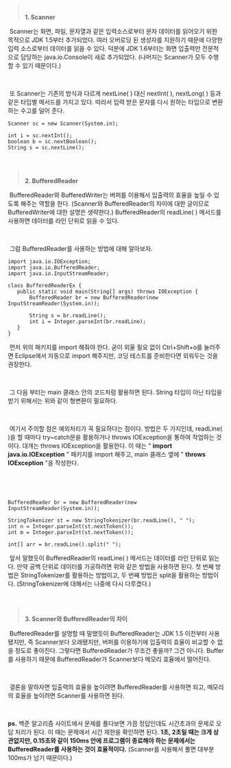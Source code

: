 <blockquote data-ke-style="style2"><br /><b>1. Scanner</b></blockquote>
<p data-ke-size="size16">&nbsp;Scanner는 화면, 파일, 문자열과 같은 입력소스로부터 문자 데이터를 읽어오기 위한 목적으로 JDK 1.5부터 추가되었다. 여러 오버로딩 된 생성자를 지원하기 때문에 다양한 입력 소스로부터 데이터를 읽을 수 있다. 덕분에 JDK 1.6부터는 화면 입출력만 전문적으로 담당하는 java.io.Console이 새로 추가되었다. (나머지는 Scanner가 모두 수행할 수 있기 때문이다.)&nbsp;</p>
<p data-ke-size="size16">&nbsp;</p>
<p data-ke-size="size16">&nbsp;또 Scanner는 기존의 방식과 다르게 nextLine( ) 대신 nextInt( ), nextLong( ) 등과 같은 타입별 메서드를 가지고 있다. 따라서 입력 받은 문자를 다시 원하는 타입으로 변환하는 수고를 덜어 준다.</p>
<pre id="code_1636474294193" class="java" data-ke-language="java" data-ke-type="codeblock"><code>Scanner sc = new Scanner(System.in);
&nbsp;
int i = sc.nextInt();
boolean b = sc.nextBoolean();
String s = sc.nextLine();</code></pre>
<p data-ke-size="size16">&nbsp;</p>
<blockquote data-ke-style="style2"><br /><b>2. BufferedReader</b></blockquote>
<p data-ke-size="size16">&nbsp;BufferedReader와 BufferedWriter는 버퍼를 이용해서 입출력의 효율을 높일 수 있도록 해주는 역할을 한다. (Scanner와 BufferedReader의 차이에 대한 글이므로 BufferedWriter에 대한 설명은 생략한다.) BufferedReader의 readLine( ) 메서드를 사용하면 데이터를 라인 단위로 읽을 수 있다.</p>
<p data-ke-size="size16">&nbsp;</p>
<p data-ke-size="size16">&nbsp;그럼 BufferedReader를 사용하는 방법에 대해 알아보자.</p>
<pre id="code_1636474769013" class="java" data-ke-language="java" data-ke-type="codeblock"><code>import java.io.IOException;
import java.io.BufferedReader;
import java.io.InputStreamReader;
&nbsp;
class BufferedReaderEx {
&nbsp;	public static void main(String[] args) throws IOException {
&nbsp;		BufferedReader br = new BufferedReader(new InputStreamReader(System.in));
&nbsp;        
&nbsp;		String s = br.readLine();
&nbsp;		int i = Integer.parseInt(br.readLine);
&nbsp;	}
}</code></pre>
<p data-ke-size="size16">&nbsp;먼저 위의 패키지를 import 해줘야 한다. 굳이 외울 필요 없이 Ctrl+Shift+o를 눌러주면 Eclipse에서 자동으로 import 해주지만, 코딩 테스트를 준비한다면 외워두는 것을 권장한다.</p>
<p data-ke-size="size16">&nbsp;</p>
<p data-ke-size="size16">&nbsp;그 다음 부터는 main 클래스 안의 코드처럼 활용하면 된다. String 타입이 아닌 타입을 받기 위해서는 위와 같이 형변환이 필요하다.</p>
<p data-ke-size="size16">&nbsp;</p>
<p data-ke-size="size16">&nbsp;여기서 주의할 점은 예외처리가 꼭 필요하다는 점이다. 방법은 두 가지인데, readLine( )을 할 때마다 try~catch문을 활용하거나 throws IOException을 통하여 작업하는 것이다. 대개는 throws IOException을 활용한다. 이 때는 " <b>import java.io.IOException</b> " 패키지를 import 해주고, main 클래스 옆에 " <b>throws IOException</b> "을 작성한다.</p>
<p data-ke-size="size16">&nbsp;</p>
<p data-ke-size="size16">&nbsp;</p>
<pre id="code_1636474935266" class="java" data-ke-language="java" data-ke-type="codeblock"><code>BufferedReader br = new BufferedReader(new InputStreamReader(System.in));
&nbsp;
StringTokenizer st = new StringTokenizer(br.readLine(), " ");
int n = Integer.parseInt(st.nextToken());
int m = Integer.parseInt(st.nextToken());
&nbsp;
int[] arr = br.readLine().split(" ");</code></pre>
<p data-ke-size="size16">&nbsp;앞서 말했듯이 BufferedReader의 readLine( ) 메서드는 데이터를 라인 단위로 읽는다. 만약 공백 단위로 데이터를 가공하려면 위와 같은 방법을 사용하면 된다. 첫 번째 방법은 StringTokenizer를 활용하는 방법이고, 두 번째 방법은 split을 활용하는 방법이다. (StringTokenizer에 대해서는 나중에 다시 다루겠다.)</p>
<p data-ke-size="size16">&nbsp;</p>
<blockquote data-ke-style="style2">&nbsp;<br /><b>3. Scanner와 BufferedReader의 차이</b></blockquote>
<p data-ke-size="size16">&nbsp;BufferedReader를 설명할 때 말했듯이 BufferedReader는 JDK 1.5 이전부터 사용됐지만, 즉 Scanner보다 오래됐지만, 버퍼를 이용하기에 입출력의 효율이 비교할 수 없을 정도로 좋아진다. 그렇다면 BufferedReader가 무조건 좋을까? 그건 아니다. Buffer를 사용하기 때문에 BufferedReader가 Scanner보다 메모리 효율에서 떨어진다.&nbsp;</p>
<p data-ke-size="size16">&nbsp;</p>
<p data-ke-size="size16">&nbsp;결론을 말하자면 입출력의 효율을 높이려면 BufferedReader를 사용하면 되고, 메모리의 효율을 높이려면 Scanner를 사용하면 된다.&nbsp;</p>
<p data-ke-size="size16">&nbsp;</p>
<p data-ke-size="size16"><b>ps.</b> 백준 알고리즘 사이트에서 문제를 풀다보면 가끔 정답인데도 시간초과의 문제로 오답 처리가 된다. 이 때는 문제에서 시간 제한을 확인하면 된다. <b>1초, 2초일 때는 크게 상관없지만, 0.15초와 같이 150ms 안에 프로그램이 종료해야 하는 문제에서는 BufferedReader를 사용하는 것이 효율적이다.</b> (Scanner를 사용해서 풀면 대부분 100ms가 넘기 때문이다.)</p>
